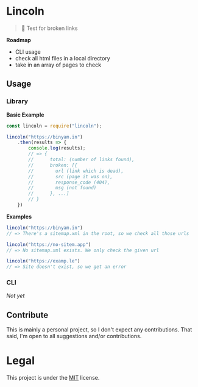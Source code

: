 # Lincoln
> 🎩 Test for broken links

**Roadmap**
- CLI usage
- check all html files in a local directory
- take in an array of pages to check

## Usage
### Library
**Basic Example**
```js
const lincoln = require("lincoln");

lincoln("https://binyam.in")
    .then(results => {
        console.log(results);
        // => {
        //      total: (number of links found),
        //      broken: [{
        //        url (link which is dead),
        //        src (page it was on),
        //        response_code (404),
        //        msg (not found)
        //      }, ...]
        // }
    })
```

**Examples**
```js
lincoln("https://binyam.in")
// => There's a sitemap.xml in the root, so we check all those urls

lincoln("https://no-sitem.app")
// => No sitemap.xml exists. We only check the given url

lincoln("https://examp.le")
// => Site doesn't exist, so we get an error
```
### CLI
_Not yet_

## Contribute
This is mainly a personal project, so I don't expect any contributions. That said, I'm open to all suggestions and/or contributions.

# Legal
This project is under the [MIT](https://github.com/binyamin/lincoln/tree/master/LICENSE) license.

